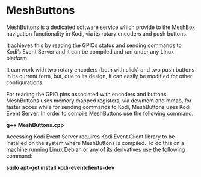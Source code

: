 # MeshButtons

MeshButtons is a dedicated software service which provide to the MeshBox navigation functionality in Kodi, via its rotary encoders and push buttons.

It achieves this by reading the GPIOs status and sending commands to Kodi’s Event Server and it can be compiled and ran under any Linux platform.

It can work with two rotary encoders (both with click) and two push buttons in its current form, but, due to its design, it can easily be modified for other configurations.

For reading the GPIO pins associated with encoders and buttons MeshButtons uses memory mapped registers, via dev/mem and mmap, for faster acces while for sending commands to Kodi, MeshButtons uses Kodi Event Server.
In order to compile MeshButtons use the following command:

<b>g++ MeshButtons.cpp</b>

Accessing Kodi Event Server requires Kodi Event Client library to be installed on the system where MeshButtons is compiled.
To do this on a machine running Linux Debian or any of its derivatives use the following command:

<b>sudo apt-get install kodi-eventclients-dev</b>
